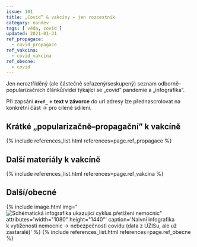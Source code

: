 ```yaml
---
issue: 101
title: „Covid” & vakcíny – jen rozcestník
category: nondev
tags: [ věda, covid ]
updated: 2021-01-31
ref_propagace:
  - covid_propagace
ref_vakcina:
  - covid_vakcina
ref_obecne:
  - covid
---
```


Jen neroztříděný (ale částečně seřazený/seskupený) seznam odborně–popularizačních článků/videí týkající se „covid” pandemie a „infografika”.

<!--more-->

Při zapsání **`#ref_` + text v závorce** do url adresy lze přednascrolovat na konkrétní část → pro cílené sdílení.

## Krátké „popularizačně–propagační” k vakcíně
{% include references_list.html references=page.ref_propagace %}

## Další materiály k vakcíně
{% include references_list.html references=page.ref_vakcina %}

## Další/obecné
{% include image.html
  img="![Schématická infografika ukazujicí cyklus přetížení nemocnic](https://pbs.twimg.com/media/EkytPuWXIAIu-f-?format=jpg&name=large)"
  attributes='width="1080" height="1440"'
  caption='Naivní infografika k vytíženosti nemocnic → nebezpečnosti covidu (data z ÚZISu, ale už zastaralé)'
%}
{% include references_list.html references=page.ref_obecne %}